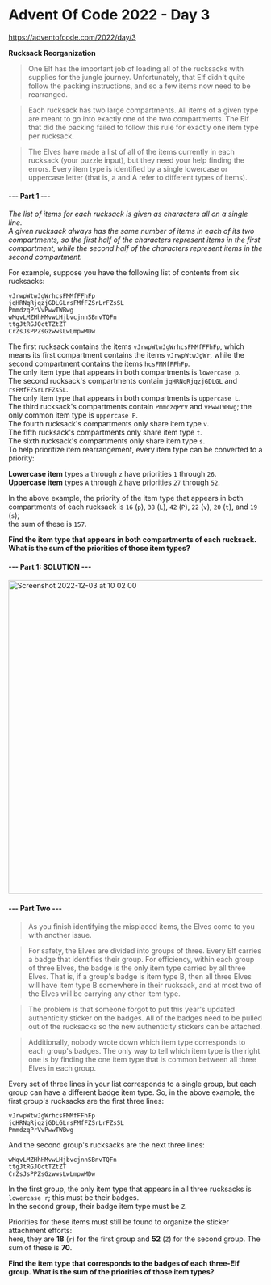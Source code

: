 # Advent Of Code 2022 - Day 3
https://adventofcode.com/2022/day/3

**Rucksack Reorganization**
> One Elf has the important job of loading all of the rucksacks with supplies for the jungle journey. Unfortunately, that Elf didn't quite follow the packing instructions, and so a few items now need to be rearranged.

> Each rucksack has two large compartments. All items of a given type are meant to go into exactly one of the two compartments. The Elf that did the packing failed to follow this rule for exactly one item type per rucksack.

> The Elves have made a list of all of the items currently in each rucksack (your puzzle input), but they need your help finding the errors. Every item type is identified by a single lowercase or uppercase letter (that is, a and A refer to different types of items).

#### --- Part 1 ---
*The list of items for each rucksack is given as characters all on a single line.*<br>
*A given rucksack always has the same number of items in each of its two compartments, so the first half of the characters represent items in the first compartment, while the second half of the characters represent items in the second compartment.*

For example, suppose you have the following list of contents from six rucksacks:
```
vJrwpWtwJgWrhcsFMMfFFhFp
jqHRNqRjqzjGDLGLrsFMfFZSrLrFZsSL
PmmdzqPrVvPwwTWBwg
wMqvLMZHhHMvwLHjbvcjnnSBnvTQFn
ttgJtRGJQctTZtZT
CrZsJsPPZsGzwwsLwLmpwMDw
```
The first rucksack contains the items `vJrwpWtwJgWrhcsFMMfFFhFp`, which means its first compartment contains the items `vJrwpWtwJgWr`, while the second compartment contains the items `hcsFMMfFFhFp`.<br>
The only item type that appears in both compartments is `lowercase p`.<br>
The second rucksack's compartments contain `jqHRNqRjqzjGDLGL` and `rsFMfFZSrLrFZsSL`.<br>
The only item type that appears in both compartments is `uppercase L`.<br>
The third rucksack's compartments contain `PmmdzqPrV` and `vPwwTWBwg`; the only common item type is `uppercase P`.<br>
The fourth rucksack's compartments only share item type `v`.<br>
The fifth rucksack's compartments only share item type `t`.<br>
The sixth rucksack's compartments only share item type `s`.<br>
To help prioritize item rearrangement, every item type can be converted to a priority:

**Lowercase item** types `a` through `z` have priorities `1` through `26`.<br>
**Uppercase item** types `A` through `Z` have priorities `27` through `52`.

In the above example, the priority of the item type that appears in both compartments of each rucksack is `16` (`p`), `38` (`L`), `42` (`P`), `22` (`v`), `20` (`t`), and `19` (`s`);<br>
the sum of these is `157`.

**Find the item type that appears in both compartments of each rucksack. What is the sum of the priorities of those item types?**

#### --- Part 1: SOLUTION ---
<img width="620" alt="Screenshot 2022-12-03 at 10 02 00" src="https://user-images.githubusercontent.com/40168753/205435352-0ae05c52-63c1-44de-b285-4fd3a910a202.png">


#### --- Part Two ---
> As you finish identifying the misplaced items, the Elves come to you with another issue.

> For safety, the Elves are divided into groups of three. Every Elf carries a badge that identifies their group. For efficiency, within each group of three Elves, the badge is the only item type carried by all three Elves. That is, if a group's badge is item type B, then all three Elves will have item type B somewhere in their rucksack, and at most two of the Elves will be carrying any other item type.

> The problem is that someone forgot to put this year's updated authenticity sticker on the badges. All of the badges need to be pulled out of the rucksacks so the new authenticity stickers can be attached.

> Additionally, nobody wrote down which item type corresponds to each group's badges. The only way to tell which item type is the right one is by finding the one item type that is common between all three Elves in each group.

Every set of three lines in your list corresponds to a single group, but each group can have a different badge item type. So, in the above example, the first group's rucksacks are the first three lines:
```
vJrwpWtwJgWrhcsFMMfFFhFp
jqHRNqRjqzjGDLGLrsFMfFZSrLrFZsSL
PmmdzqPrVvPwwTWBwg
```
And the second group's rucksacks are the next three lines:
```
wMqvLMZHhHMvwLHjbvcjnnSBnvTQFn
ttgJtRGJQctTZtZT
CrZsJsPPZsGzwwsLwLmpwMDw
```
In the first group, the only item type that appears in all three rucksacks is `lowercase r`; this must be their badges.<br>
In the second group, their badge item type must be `Z`.

Priorities for these items must still be found to organize the sticker attachment efforts:<br>
here, they are **18** (`r`) for the first group and **52** (`Z`) for the second group. The sum of these is **70**.

**Find the item type that corresponds to the badges of each three-Elf group. What is the sum of the priorities of those item types?**

